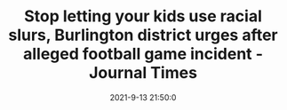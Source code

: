 ---
"title": "Stop letting your kids use racial slurs, Burlington district urges after alleged football game incident - Journal Times"
"date": "2021-9-13 21:50:0"
"feed_name": "GOOGLENEWSCONSTRUCTION"
"feed_website": "https://news.google.com/search?q=construction%2Bincident&hl=en-US&gl=US&ceid=US:en"
"feed_rss": "https://news.google.com/rss/search?q=construction%2Bincident&hl=en-US&gl=US&ceid=US:en"
"link": "https://journaltimes.com/news/local/stop-letting-your-kids-use-racial-slurs-burlington-district-urges-after-alleged-football-game-incident/article_1f6869b0-77d4-507d-a1fa-ba57c732c0b1.html"
"file": "_posts/2021-1-1-4e0294fbaad012580f36c7e55ae4ac65b9dd1f21.md"
"accident": "0"
"drilling": "0"
---